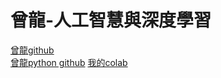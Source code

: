 <h1>曾龍-人工智慧與深度學習</h1>
<a href="https://github.com/MyDearGreatTeacher/2022_1_courses/tree/main/%E4%BA%BA%E5%B7%A5%E6%99%BA%E6%85%A7%E8%88%87%E6%B7%B1%E5%BA%A6%E5%AD%B8%E7%BF%92">曾龍github</a><br/>
<a href="https://github.com/MyFirstSecurity2020/HappyPythonDay">曾龍python github</a>
<a href="https://colab.research.google.com/drive/1acmxh5hmRIeObZ3Y8dC84Up8B9Jqb3z1">我的colab</a>
